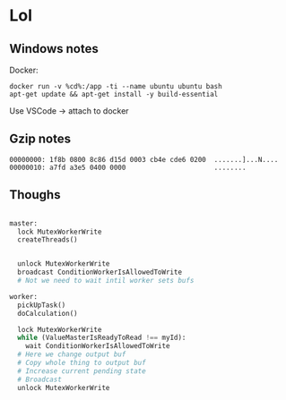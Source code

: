 # Lol

## Windows notes

Docker:
```
docker run -v %cd%:/app -ti --name ubuntu ubuntu bash
apt-get update && apt-get install -y build-essential
```

Use VSCode -> attach to docker

## Gzip notes

```raw
00000000: 1f8b 0800 8c86 d15d 0003 cb4e cde6 0200  .......]...N....
00000010: a7fd a3e5 0400 0000                      ........
```


## Thoughs

```python

master:
  lock MutexWorkerWrite
  createThreads()


  unlock MutexWorkerWrite
  broadcast ConditionWorkerIsAllowedToWrite
  # Not we need to wait intil worker sets bufs

worker:
  pickUpTask()
  doCalculation()

  lock MutexWorkerWrite
  while (ValueMasterIsReadyToRead !== myId):
    wait ConditionWorkerIsAllowedToWrite
  # Here we change output buf
  # Copy whole thing to output buf
  # Increase current pending state
  # Broadcast
  unlock MutexWorkerWrite
```
